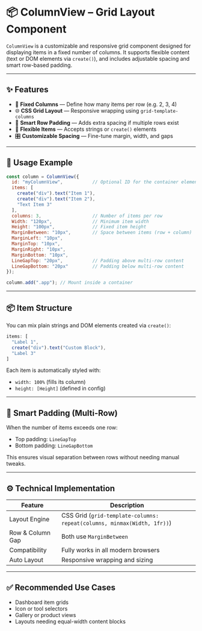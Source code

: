 # 📦 ColumnView – Grid Layout Component

`ColumnView` is a customizable and responsive grid component designed for displaying items in a fixed number of columns. It supports flexible content (text or DOM elements via `create()`), and includes adjustable spacing and smart row-based padding.

---

## ✨ Features

- 📐 **Fixed Columns** — Define how many items per row (e.g. 2, 3, 4)
- 🌐 **CSS Grid Layout** — Responsive wrapping using `grid-template-columns`
- 🧠 **Smart Row Padding** — Adds extra spacing if multiple rows exist
- 🧩 **Flexible Items** — Accepts strings or `create()` elements
- 🎛️ **Customizable Spacing** — Fine-tune margin, width, and gaps

---

## 🔧 Usage Example

```js
const column = ColumnView({
  id: "myColumnView",           // Optional ID for the container element
  items: [
    create("div").text("Item 1"),
    create("div").text("Item 2"),
    "Text Item 3"
  ],
  columns: 3,                   // Number of items per row
  Width: "120px",               // Minimum item width
  Height: "100px",              // Fixed item height
  MarginBetween: "10px",        // Space between items (row + column)
  MarginLeft: "10px",
  MarginTop: "10px",
  MarginRight: "10px",
  MarginBottom: "10px",
  LineGapTop: "20px",           // Padding above multi-row content
  LineGapBottom: "20px"         // Padding below multi-row content
});

column.add(".app"); // Mount inside a container
```

---

## 📦 Item Structure

You can mix plain strings and DOM elements created via `create()`:

```js
items: [
  "Label 1",
  create("div").text("Custom Block"),
  "Label 3"
]
```

Each item is automatically styled with:

- `width: 100%` (fills its column)
- `height: [Height]` (defined in config)

---

## 🧠 Smart Padding (Multi-Row)

When the number of items exceeds one row:

- Top padding: `LineGapTop`
- Bottom padding: `LineGapBottom`

This ensures visual separation between rows without needing manual tweaks.

---

## ⚙️ Technical Implementation

| Feature             | Description |
|---------------------|-------------|
| Layout Engine       | CSS Grid (`grid-template-columns: repeat(columns, minmax(Width, 1fr))`) |
| Row & Column Gap    | Both use `MarginBetween` |
| Compatibility       | Fully works in all modern browsers |
| Auto Layout         | Responsive wrapping and sizing |

---

## ✅ Recommended Use Cases

- Dashboard item grids  
- Icon or tool selectors  
- Gallery or product views  
- Layouts needing equal-width content blocks
